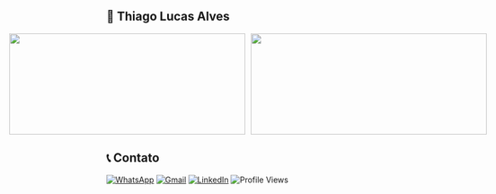 ## 🚀 Thiago Lucas Alves

<div style="display: flex; flex-wrap: nowrap; justify-content: center; gap: 10px;">
  <a href="https://github.com/anuraghazra/github-readme-stats" style="display: flex;">
    <img style="width: 420px; height: 180px;" src="https://github-readme-stats.vercel.app/api?username=couvev&show_icons=true&theme=dracula" />
  </a>
  <a href="https://github.com/anuraghazra/convoychat" style="display: flex;">
    <img style="width: 420px; height: 180px;" src="https://github-readme-stats.vercel.app/api/top-langs?username=couvev&theme=dracula&size_weight=0.5&count_weight=0.5&layout=compact&langs_count=8&card_width=320" />
  </a>
</div>




## 📞 Contato 

[![WhatsApp](https://img.shields.io/badge/WhatsApp-25D366?style=for-the-badge&logo=whatsapp&logoColor=white)](https://wa.me/5561998604155)
[![Gmail](https://img.shields.io/badge/Gmail-D14836?style=for-the-badge&logo=gmail&logoColor=white)](mailto:thiagolcsalves@gmail.com)
[![LinkedIn](https://img.shields.io/badge/LinkedIn-0077B5?style=for-the-badge&logo=linkedin&logoColor=white)](https://www.linkedin.com/in/thiagolucasalves/)
![Profile Views](https://komarev.com/ghpvc/?username=couvev&style=for-the-badge&color=brightgreen)

